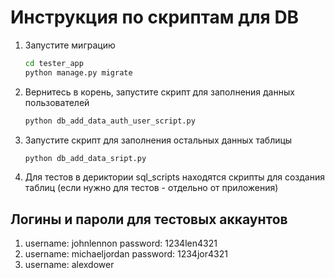 # Инструкция по скриптам для DB

1. Запустите миграцию

   ```bash
   cd tester_app
   python manage.py migrate

   ```
2. Вернитесь в корень,  запустите скрипт для заполнения данных пользователей

   ```bash
   python db_add_data_auth_user_script.py
   ```
3. Запустите скрипт для заполнения остальных данных таблицы

   ```bash
   python db_add_data_sript.py
   ```
4. Для тестов в дериктории sql_scripts находятся скрипты для создания таблиц (если нужно для тестов - отдельно от приложения)



## Логины и пароли для тестовых аккаунтов

1. username: johnlennon
   password: 1234len4321
2. username: michaeljordan
   password: 1234jor4321
3. username: alexdower

